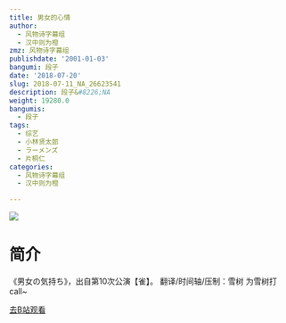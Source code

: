 ```yaml
---
title: 男女的心情
author:
  - 风物诗字幕组
  - 汉中则为橙
zmz: 风物诗字幕组
publishdate: '2001-01-03'
bangumi: 段子
date: '2018-07-20'
slug: 2018-07-11_NA_26623541
description: 段子&#8226;NA
weight: 19280.0
bangumis:
  - 段子
tags:
  - 综艺
  - 小林贤太郎
  - ラーメンズ
  - 片桐仁
categories:
  - 风物诗字幕组
  - 汉中则为橙

---
```

![](https://i.imgur.com/aVui49S.jpg)
# 简介  
《男女の気持ち》，出自第10次公演【雀】。
翻译/时间轴/压制：雪树
为雪树打call~  

[去B站观看](https://www.bilibili.com/video/av26623541/)
 
